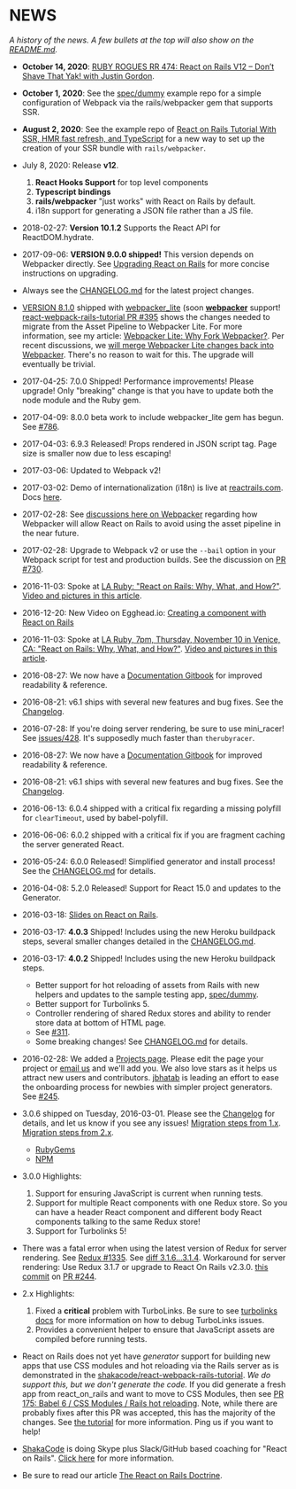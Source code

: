 # NEWS

_A history of the news. A few bullets at the top will also show on the [README.md](./README.md)._

- **October 14, 2020**: [RUBY ROGUES
  RR 474: React on Rails V12 – Don’t Shave That Yak! with Justin Gordon](https://devchat.tv/ruby-rogues/rr-474-react-on-rails-v12-dont-shave-that-yak-with-justin-gordon/).

- **October 1, 2020**: See the [spec/dummy](https://github.com/shakacode/react_on_rails/tree/master/spec/dummy) example repo for a simple configuration of Webpack via the rails/webpacker gem
  that supports SSR.
- **August 2, 2020**: See the example repo of [React on Rails Tutorial With SSR, HMR fast refresh, and TypeScript](https://github.com/shakacode/react_on_rails_demo_ssr_hmr) for a new way to set up the creation of your SSR bundle with `rails/webpacker`.
- July 8, 2020: Release **v12**.
  1. **React Hooks Support** for top level components
  2. **Typescript bindings**
  3. **rails/webpacker** "just works" with React on Rails by default.
  4. i18n support for generating a JSON file rather than a JS file.
- 2018-02-27: **Version 10.1.2** Supports the React API for ReactDOM.hydrate.
- 2017-09-06: **VERSION 9.0.0 shipped!** This version depends on Webpacker directly. See [Upgrading React on Rails](./docs/guides/upgrading-react-on-rails.md) for more concise instructions on upgrading.
- Always see the [CHANGELOG.md](./CHANGELOG.md) for the latest project changes.
- [VERSION 8.1.0](https://rubygems.org/gems/react_on_rails/) shipped with [webpacker_lite](https://github.com/shakacode/webpacker_lite) (soon [**webpacker**](https://github.com/rails/webpacker/issues/464#issuecomment-310986140) support! [react-webpack-rails-tutorial PR #395](https://github.com/shakacode/react-webpack-rails-tutorial/pull/395) shows the changes needed to migrate from the Asset Pipeline to Webpacker Lite. For more information, see my article: [Webpacker Lite: Why Fork Webpacker?](https://blog.shakacode.com/webpacker-lite-why-fork-webpacker-f0a7707fac92). Per recent discussions, we [will merge Webpacker Lite changes back into Webpacker](https://github.com/rails/webpacker/issues/464#issuecomment-310986140). There's no reason to wait for this. The upgrade will eventually be trivial.
- 2017-04-25: 7.0.0 Shipped! Performance improvements! Please upgrade! Only "breaking" change is that you have to update both the node module and the Ruby gem.
- 2017-04-09: 8.0.0 beta work to include webpacker_lite gem has begun. See [#786](https://github.com/shakacode/react_on_rails/issues/786).
- 2017-04-03: 6.9.3 Released! Props rendered in JSON script tag. Page size is smaller now due to less escaping!
- 2017-03-06: Updated to Webpack v2!
- 2017-03-02: Demo of internationalization (i18n) is live at [reactrails.com](https://reactrails.com/). Docs [here](docs/guides/i18n.md).
- 2017-02-28: See [discussions here on Webpacker](https://github.com/rails/webpacker/issues/139) regarding how Webpacker will allow React on Rails to avoid using the asset pipeline in the near future.
- 2017-02-28: Upgrade to Webpack v2 or use the `--bail` option in your Webpack script for test and production builds. See the discussion on [PR #730](https://github.com/shakacode/react_on_rails/pull/730).
- 2016-11-03: Spoke at [LA Ruby: "React on Rails: Why, What, and How?"](http://www.meetup.com/laruby/events/234825187/). [Video and pictures in this article](https://blog.shakacode.com/my-react-on-rails-talk-at-the-la-ruby-rails-meetup-november-10-2016-eaaa83aff800#.ej6h4eglp).
- 2016-12-20: New Video on Egghead.io: [Creating a component with React on Rails](https://egghead.io/lessons/react-creating-a-component-with-react-on-rails)
- 2016-11-03: Spoke at [LA Ruby, 7pm, Thursday, November 10 in Venice, CA: "React on Rails: Why, What, and How?"](http://www.meetup.com/laruby/events/234825187/). [Video and pictures in this article](https://blog.shakacode.com/my-react-on-rails-talk-at-the-la-ruby-rails-meetup-november-10-2016-eaaa83aff800#.ej6h4eglp).
- 2016-08-27: We now have a [Documentation Gitbook](https://shakacode.gitbooks.io/react-on-rails/content/) for improved readability & reference.
- 2016-08-21: v6.1 ships with several new features and bug fixes. See the [Changelog](CHANGELOG.md).
- 2016-07-28: If you're doing server rendering, be sure to use mini_racer! See [issues/428](https://github.com/shakacode/react_on_rails/issues/428). It's supposedly much faster than `therubyracer`.

- 2016-08-27: We now have a [Documentation Gitbook](https://shakacode.gitbooks.io/react-on-rails/content/) for improved readability & reference.
- 2016-08-21: v6.1 ships with several new features and bug fixes. See the [Changelog](CHANGELOG.md).
- 2016-06-13: 6.0.4 shipped with a critical fix regarding a missing polyfill for `clearTimeout`, used by babel-polyfill.
- 2016-06-06: 6.0.2 shipped with a critical fix if you are fragment caching the server generated React.
- 2016-05-24: 6.0.0 Released! Simplified generator and install process! See the [CHANGELOG.md](./CHANGELOG.md) for details.
- 2016-04-08: 5.2.0 Released! Support for React 15.0 and updates to the Generator.
- 2016-03-18: [Slides on React on Rails](http://www.slideshare.net/justingordon/react-on-rails-v4032).
- 2016-03-17: **4.0.3** Shipped! Includes using the new Heroku buildpack steps, several smaller changes detailed in the [CHANGELOG.md](./CHANGELOG.md).
- 2016-03-17: **4.0.2** Shipped! Includes using the new Heroku buildpack steps.
  - Better support for hot reloading of assets from Rails with new helpers and updates to the sample testing app, [spec/dummy](spec/dummy).
  - Better support for Turbolinks 5.
  - Controller rendering of shared Redux stores and ability to render store data at bottom of HTML page.
  - See [#311](https://github.com/shakacode/react_on_rails/pull/311/files).
  - Some breaking changes! See [CHANGELOG.md](./CHANGELOG.md) for details.
- 2016-02-28: We added a [Projects page](PROJECTS.md). Please edit the page your project or [email us](mailto:contact@shakacode.com) and we'll add you. We also love stars as it helps us attract new users and contributors. [jbhatab](https://github.com/jbhatab) is leading an effort to ease the onboarding process for newbies with simpler project generators. See [#245](https://github.com/shakacode/react_on_rails/issues/245).
- 3.0.6 shipped on Tuesday, 2016-03-01. Please see the [Changelog](CHANGELOG.md) for details, and let us know if you see any issues! [Migration steps from 1.x](https://github.com/shakacode/react_on_rails/blob/master/CHANGELOG.md#migration-steps-v1-to-v2). [Migration steps from 2.x](https://github.com/shakacode/react_on_rails/blob/master/CHANGELOG.md#migration-steps-v2-to-v3).
  - [RubyGems](https://rubygems.org/gems/react_on_rails/)
  - [NPM](https://www.npmjs.com/package/react-on-rails)
- 3.0.0 Highlights:
  1. Support for ensuring JavaScript is current when running tests.
  2. Support for multiple React components with one Redux store. So you can have a header React component and different body React components talking to the same Redux store!
  3. Support for Turbolinks 5!
- There was a fatal error when using the latest version of Redux for server rendering. See [Redux #1335](https://github.com/reactjs/redux/issues/1335). See [diff 3.1.6...3.1.4](https://github.com/reactjs/redux/commit/e2e14d26f09ca729ae0555442f50fcfc45bfb423#diff-1fdf421c05c1140f6d71444ea2b27638). Workaround for server rendering: Use Redux 3.1.7 or upgrade to React On Rails v2.3.0. [this commit](https://github.com/shakacode/react_on_rails/commit/59f1e68d3d233775e6abc63bff180ea59ac2d79e) on [PR #244](https://github.com/shakacode/react_on_rails/pull/244/).
- 2.x Highlights:
  1. Fixed a **critical** problem with TurboLinks. Be sure to see [turbolinks docs](docs/additional-reading/turbolinks.md) for more information on how to debug TurboLinks issues.
  2. Provides a convenient helper to ensure that JavaScript assets are compiled before running tests.
- React on Rails does not yet have _generator_ support for building new apps that use CSS modules and hot reloading via the Rails server as is demonstrated in the [shakacode/react-webpack-rails-tutorial](https://github.com/shakacode/react-webpack-rails-tutorial/). _We do support this, but we don't generate the code._ If you did generate a fresh app from react_on_rails and want to move to CSS Modules, then see [PR 175: Babel 6 / CSS Modules / Rails hot reloading](https://github.com/shakacode/react-webpack-rails-tutorial/pull/175). Note, while there are probably fixes after this PR was accepted, this has the majority of the changes. See [the tutorial](https://github.com/shakacode/react-webpack-rails-tutorial/#news) for more information. Ping us if you want to help!
- [ShakaCode](http://www.shakacode.com) is doing Skype plus Slack/GitHub based coaching for "React on Rails". [Click here](http://www.shakacode.com/work/index.html) for more information.
- Be sure to read our article [The React on Rails Doctrine](https://medium.com/@railsonmaui/the-react-on-rails-doctrine-3c59a778c724).
